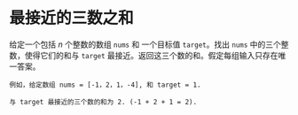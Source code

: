 # 最接近的三数之和

给定一个包括 *n* 个整数的数组 `nums` 和 一个目标值 `target`。找出 `nums` 中的三个整数，使得它们的和与 `target` 最接近。返回这三个数的和。假定每组输入只存在唯一答案。

    例如，给定数组 nums = [-1，2，1，-4], 和 target = 1.

    与 target 最接近的三个数的和为 2. (-1 + 2 + 1 = 2).